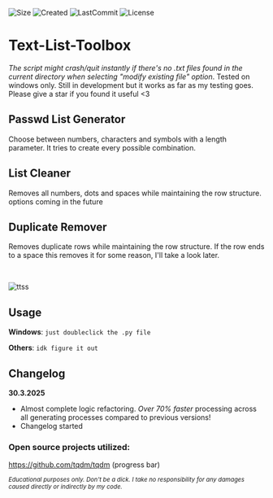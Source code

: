 ![Size](https://img.shields.io/github/repo-size/mirbyte/Text-List-Tools?color=c41d00&label=Size)
![Created](https://badges.pufler.dev/created/mirbyte/Text-List-Tools?color=c41d00)
![LastCommit](https://img.shields.io/github/last-commit/mirbyte/Text-List-Tools?color=c41d00&label=Updated)
![License](https://img.shields.io/github/license/mirbyte/Text-List-Tools?color=c41d00)

# Text-List-Toolbox
_The script might crash/quit instantly if there's no .txt files found in the current directory when selecting "modify existing file" option_. Tested on windows only. Still in development but it works as far as my testing goes. Please give a star if you found it useful <3

## Passwd List Generator
Choose between numbers, characters and symbols with a length parameter. It tries to create every possible combination.



## List Cleaner
Removes all numbers, dots and spaces while maintaining the row structure. options coming in the future


## Duplicate Remover
Removes duplicate rows while maintaining the row structure. If the row ends to a space this removes it for some reason, I'll take a look later.


<br>

![ttss](https://github.com/user-attachments/assets/a7ccc272-e777-4aee-9bea-eb1eb1d0cebf)




## Usage
**Windows**: `just doubleclick the .py file`


**Others**: `idk figure it out`


## Changelog
**30.3.2025**
- Almost complete logic refactoring. *Over 70% faster* processing across all generating processes compared to previous versions!
- Changelog started


### Open source projects utilized:
https://github.com/tqdm/tqdm (progress bar)

<sub>_Educational purposes only. Don't be a dick. I take no responsibility for any damages caused directly or indirectly by my code._</sub>
